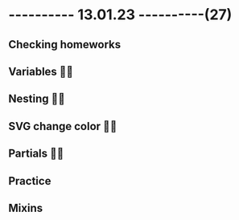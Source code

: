# ---------- 13.01.23 ----------(27)

## Checking homeworks

## Variables 👍🏻

## Nesting 👍🏻

## SVG change color 👍🏻

## Partials 👍🏻

## Practice

## Mixins

